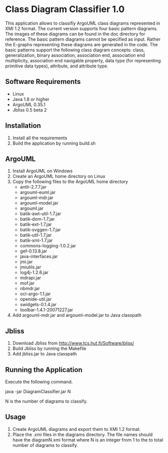 # Class Diagram Classifier 1.0

This application allows to classifiy ArgoUML class diagrams represented in 
XMI 1.2 format. The current version supports four basic pattern diagrams. The images 
of these diagrams can be found in the doc directory for reference. The basic pattern 
diagrams cannot be specified as input. Rather the E-graphs 
representing these diagrams are generated in the code. The basic patterns 
support the following class diagram concepts: class, generalization, binary 
association, association end, association end multiplicity, association end 
navigable property, data type (for representing primitive data types), 
attribute, and attribute type.

## Software Requirements

- Linux
- Java 1.8 or higher
- ArgoUML 0.35.1
- Jbliss 0.5 beta 2

## Installation

1. Install all the requirements
2. Build the application by running build.sh

## ArgoUML

1. Install ArgoUML on Windows
2. Create an ArgoUML home directory on Linux
3. Copy the following files to the ArgoUML home directory
   - antlr-2.7.7.jar
   - argouml-euml.jar
   - argouml-mdr.jar
   - argouml-model.jar
   - argouml.jar
   - batik-awt-util-1.7.jar
   - batik-dom-1.7.jar
   - batik-ext-1.7.jar
   - batik-svggen-1.7.jar
   - batik-util-1.7.jar
   - batik-xml-1.7.jar
   - commons-logging-1.0.2.jar
   - gef-0.13.8.jar
   - java-interfaces.jar
   - jmi.jar
   - jmiutils.jar
   - log4j-1.2.6.jar
   - mdrapi.jar
   - mof.jar
   - nbmdr.jar
   - ocl-argo-1.1.jar
   - openide-util.jar
   - swidgets-0.1.4.jar
   - toolbar-1.4.1-20071227.jar
4. Add argouml-mdr.jar and argouml-model.jar to Java classpath

## Jbliss

1. Download Jbliss from http://www.tcs.hut.fi/Software/bliss/
2. Build Jbliss by running the Makefile
3. Add jbliss.jar to Java classpath

## Running the Application

Execute the following command.

java -jar DiagramClassifier.jar N

N is the number of diagrams to classify.

## Usage

1. Create ArgoUML diagrams and export them to XMI 1.2 format.
2. Place the .xmi files in the diagrams directory. The file names should have the 
diagramN.xmi format where N is an integer from 1 to the to total number of diagrams 
to classify.

